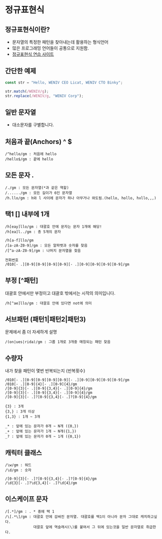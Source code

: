 # 정규표현식

## 정규표현식이란?

- 문자열의 특정한 패턴을 찾아내는데 활용하는 형식언어
- 많은 프로그래밍 언어들이 공통으로 지원함.
- [정규표현식 연습 사이트](https://regexr.com/5nvc2)

## 간단한 예제

```js
const str = "Hello, WENIV CEO Licat, WENIV CTO Binky";

str.match(/WENIV/g);
str.replace(/WENIV/g, "WENIV Corp");
```

## 일반 문자열

- 대소문자를 구별합니다.

## 처음과 끝(Anchors) ^ $

```
/^hello/gm : 처음에 hello
/hello$/gm : 끝에 hello
```

## 모든 문자 .

```
/./gm : 모든 문자열(*과 같은 역할)
/....../gm : 모든 길이가 6인 문자열
/h.llo/gm : h와 l 사이에 문자가 하나 아무거나 와도됨.(hello, hollo, hxllo,,,)

```

## 택1 [] 내부에 1개

```
/h[eay]llo/gm : 대괄호 안에 문자는 문자 1개에 해당!
/h[ea]l../gm : 총 5개의 문자

/h[a-f]llo/gm
/[a-zA-Z0-9]/gm : 모든 알파뱃과 숫자를 찾음
/[^a-zA-Z0-9]/gm : 나머지 문자열을 찾음

전화번호
/010[- .][0-9][0-9][0-9][0-9][- .][0-9][0-9][0-9][0-9]/gm
```

## 부정 [^패턴]

대괄호 안에서만 부정이고 대괄호 밖에서는 시작의 의미입니다.

```
/h[^ae]llo/gm : 대괄호 안에 있다면 not에 의미

```

## 서브패턴 (패턴1|패턴2|패턴3)

문제에서 좀 더 자세하게 설명

```
/(on|ues|rida)/gm : 그룹 1개로 3개중 매칭되는 패턴 찾음
```

## 수량자

내가 찾을 패턴이 몇번 반복되는지 {반복횟수}

```
/010[- .][0-9][0-9][0-9][0-9][- .][0-9][0-9][0-9][0-9]/gm
/010[- .][0-9]{4}[- .][0-9]{4}/gm
/[0-9]{3}[- .][0-9]{3,4}[- .][0-9]{4}/gm
/[0-9]{3}[- .][0-9]{3,4}[- .][0-9]{4}/gm
/[0-9]{3}[- .]?[0-9]{3,4}[- .]?[0-9]{4}/gm

{3} : 3개
{3,} : 3개 이상
{1,3} : 1개 ~ 3개

_* : 앞에 있는 문자가 0개 ~ N개 ({0,})
_+ : 앞에 있는 문자가 1개 ~ N개({1,})
_? : 앞에 있는 문자가 0개 ~ 1개 ({0,1})
```

## 캐릭터 클래스

```
/\w/gm : 워드
/\d/gm : 숫자

/[0-9]{3}[- .]?[0-9]{3,4}[- .]?[0-9]{4}/gm
/\d{3}[- .]?\d{3,4}[- .]?\d{4}/gm

```

## 이스케이프 문자

```
/[.*]/gm : . * 중에 택 1
/\[.*\]/gm : 대괄호 안에 감싸진 문자열. 대괄호를 택1이 아니라 문자 그대로 캐치하고싶다.
             대괄호 앞에 역슬래시(\)를 붙여서 그 뒤에 있는것을 일반 문자열로 취급한다.
```
